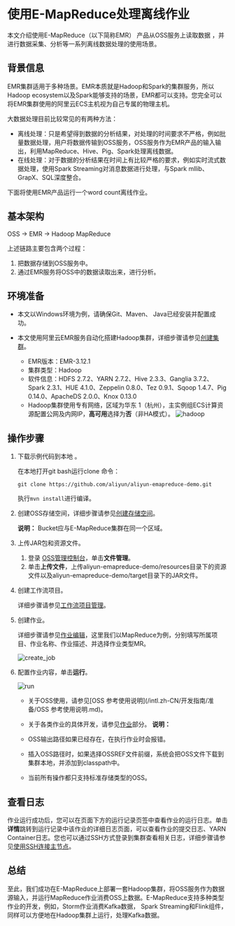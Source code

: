 # 使用E-MapReduce处理离线作业

本文介绍使用E-MapReduce（以下简称EMR） 产品从OSS服务上读取数据 ，并进行数据采集、分析等一系列离线数据处理的使用场景。

## 背景信息

EMR集群适用于多种场景。EMR本质就是Hadoop和Spark的集群服务，所以Hadoop ecosystem以及Spark能够支持的场景，EMR都可以支持。您完全可以将EMR集群使用的阿里云ECS主机视为自己专属的物理主机。

大数据处理目前比较常见的有两种方法：

-   离线处理：只是希望得到数据的分析结果，对处理的时间要求不严格，例如批量数据处理，用户将数据传输到OSS服务，OSS服务作为EMR产品的输入输出，利用MapReduce、Hive、Pig、Spark处理离线数据。
-   在线处理：对于数据的分析结果在时间上有比较严格的要求，例如实时流式数据处理，使用Spark Streaming对消息数据进行处理，与Spark mllib、GrapX、SQL深度整合。

下面将使用EMR产品运行一个word count离线作业。

## 基本架构

OSS -\> EMR -\> Hadoop MapReduce

上述链路主要包含两个过程：

1.  把数据存储到OSS服务中。
2.  通过EMR服务将OSS中的数据读取出来，进行分析。

## 环境准备

-   本文以Windows环境为例，请确保Git、Maven、 Java已经安装并配置成功。
-   本文使用阿里云EMR服务自动化搭建Hadoop集群，详细步骤请参见[创建集群](/intl.zh-CN/快速入门/创建集群.md)。

    -   EMR版本：EMR-3.12.1
    -   集群类型：Hadoop
    -   软件信息：HDFS 2.7.2、YARN 2.7.2、Hive 2.3.3、Ganglia 3.7.2、Spark 2.3.1、HUE 4.1.0、Zeppelin 0.8.0、Tez 0.9.1、Sqoop 1.4.7、Pig 0.14.0、ApacheDS 2.0.0、Knox 0.13.0
    -   Hadoop集群使用专有网络，区域为华东 1（杭州），主实例组ECS计算资源配置公网及内网IP，**高可用**选择为**否**（非HA模式）。
    ![hadoop](https://static-aliyun-doc.oss-cn-hangzhou.aliyuncs.com/assets/img/zh-CN/2832598951/p11874.png)


## 操作步骤

1.  下载示例代码到本地 。

    在本地打开git bash运行clone 命令：

    ```
    git clone https://github.com/aliyun/aliyun-emapreduce-demo.git
    ```

    执行`mvn install`进行编译。

2.  创建OSS存储空间，详细步骤请参见[创建存储空间](/intl.zh-CN/快速入门/创建存储空间.md)。

    **说明：** Bucket应与E-MapReduce集群在同一个区域。

3.  上传JAR包和资源文件。
    1.  登录 [OSS管理控制台](https://oss.console.aliyun.com)，单击**文件管理**。
    2.  单击**上传文件**，上传aliyun-emapreduce-demo/resources目录下的资源文件以及aliyun-emapreduce-demo/target目录下的JAR文件。
4.  创建工作流项目。

    详细步骤请参见[工作流项目管理](/intl.zh-CN/数据开发/项目管理.md)。

5.  创建作业。

    详细步骤请参见[作业编辑](/intl.zh-CN/数据开发/作业编辑.md)，这里我们以MapReduce为例，分别填写所属项目、作业名称、作业描述、并选择作业类型MR。

    ![create_job](https://static-aliyun-doc.oss-cn-hangzhou.aliyuncs.com/assets/img/zh-CN/2832598951/p11891.jpg)

6.  配置作业内容，单击**运行**。

    ![run](https://static-aliyun-doc.oss-cn-hangzhou.aliyuncs.com/assets/img/zh-CN/2832598951/p11892.png)

    -   关于OSS使用，请参见[OSS 参考使用说明](/intl.zh-CN/开发指南/准备/OSS 参考使用说明.md)。
    -   关于各类作业的具体开发，请参见[作业](/intl.zh-CN/数据开发/作业/Shell作业配置.md)部分。
    **说明：**

    -   OSS输出路径如果已经存在，在执行作业时会报错。
    -   插入OSS路径时，如果选择OSSREF文件前缀，系统会把OSS文件下载到集群本地，并添加到classpath中。
    -   当前所有操作都只支持标准存储类型的OSS。

## 查看日志

作业运行成功后，您可以在页面下方的运行记录页签中查看作业的运行日志。单击**详情**跳转到运行记录中该作业的详细日志页面，可以查看作业的提交日志、YARN Container日志。您也可以通过SSH方式登录到集群查看相关日志，详细步骤请参见[使用SSH连接主节点](/intl.zh-CN/集群管理/集群配置/连接集群/使用SSH连接主节点.md)。

## 总结

至此，我们成功在E-MapReduce上部署一套Hadoop集群，将OSS服务作为数据源输入，并运行MapReduce作业消费OSS上数据。E-MapReduce支持多种类型作业的开发，例如，Storm作业消费Kafka数据， Spark Streaming和Flink组件，同样可以方便地在Hadoop集群上运行，处理Kafka数据。

